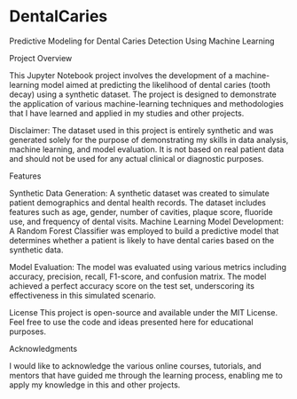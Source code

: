 # DentalCaries
Predictive Modeling for Dental Caries Detection Using Machine Learning

Project Overview

This Jupyter Notebook project involves the development of a machine-learning model aimed at predicting the likelihood of dental caries (tooth decay) using a synthetic dataset. The project is designed to demonstrate the application of various machine-learning techniques and methodologies that I have learned and applied in my studies and other projects.

Disclaimer:
The dataset used in this project is entirely synthetic and was generated solely for the purpose of demonstrating my skills in data analysis, machine learning, and model evaluation. It is not based on real patient data and should not be used for any actual clinical or diagnostic purposes.

Features

Synthetic Data Generation:
A synthetic dataset was created to simulate patient demographics and dental health records. The dataset includes features such as age, gender, number of cavities, plaque score, fluoride use, and frequency of dental visits.
Machine Learning Model Development:
A Random Forest Classifier was employed to build a predictive model that determines whether a patient is likely to have dental caries based on the synthetic data.

Model Evaluation:
The model was evaluated using various metrics including accuracy, precision, recall, F1-score, and confusion matrix. The model achieved a perfect accuracy score on the test set, underscoring its effectiveness in this simulated scenario.

License
This project is open-source and available under the MIT License. Feel free to use the code and ideas presented here for educational purposes.

Acknowledgments

I would like to acknowledge the various online courses, tutorials, and mentors that have guided me through the learning process, enabling me to apply my knowledge in this and other projects.
